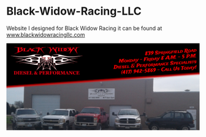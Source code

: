 # Black-Widow-Racing-LLC
Website I designed for Black Widow Racing it can be found at www.blackwidowracingllc.com

![Sample Output](images/blackwidowheader.PNG)
